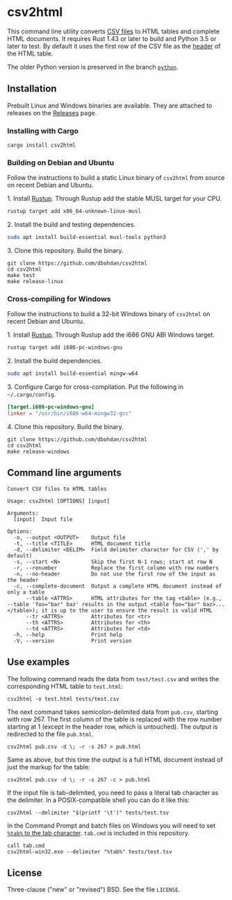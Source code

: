 # csv2html

This command line utility converts [CSV files](http://en.wikipedia.org/wiki/Comma-separated_values) to HTML tables and complete HTML documents. It requires Rust 1.43 or later to build and Python 3.5 or later to test. By default it uses the first row of the CSV file as the [header](https://developer.mozilla.org/en/docs/Web/HTML/Element/th) of the HTML table.

The older Python version is preserved in the branch [`python`](https://github.com/dbohdan/csv2html/tree/python).


## Installation

Prebuilt Linux and Windows binaries are available. They are attached to releases on the [Releases](https://github.com/dbohdan/csv2html/releases) page.

### Installing with Cargo

```shell
cargo install csv2html
```

### Building on Debian and Ubuntu

Follow the instructions to build a static Linux binary of `csv2html` from source on recent Debian and Ubuntu.

1\. Install [Rustup](https://rustup.rs/). Through Rustup add the stable MUSL target for your CPU.

```sh
rustup target add x86_64-unknown-linux-musl
```

2\. Install the build and testing dependencies.

```sh
sudo apt install build-essential musl-tools python3
```

3\. Clone this repository. Build the binary.

    git clone https://github.com/dbohdan/csv2html
    cd csv2html
    make test
    make release-linux

### Cross-compiling for Windows

Follow the instructions to build a 32-bit Windows binary of `csv2html` on recent Debian and Ubuntu.

1\. Install [Rustup](https://rustup.rs/). Through Rustup add the i686 GNU ABI Windows target.

```sh
rustup target add i686-pc-windows-gnu
```

2\. Install the build dependencies.

```sh
sudo apt install build-essential mingw-w64
```

3\. Configure Cargo for cross-compilation. Put the following in `~/.cargo/config`.

```toml
[target.i686-pc-windows-gnu]
linker = "/usr/bin/i686-w64-mingw32-gcc"
```

4\. Clone this repository. Build the binary.

    git clone https://github.com/dbohdan/csv2html
    cd csv2html
    make release-windows


## Command line arguments

```none
Convert CSV files to HTML tables

Usage: csv2html [OPTIONS] [input]

Arguments:
  [input]  Input file

Options:
  -o, --output <OUTPUT>    Output file
  -t, --title <TITLE>      HTML document title
  -d, --delimiter <DELIM>  Field delimiter character for CSV (',' by default)
  -s, --start <N>          Skip the first N-1 rows; start at row N
  -r, --renumber           Replace the first column with row numbers
  -n, --no-header          Do not use the first row of the input as the header
  -c, --complete-document  Output a complete HTML document instead of only a table
      --table <ATTRS>      HTML attributes for the tag <table> (e.g., --table 'foo="bar" baz' results in the output <table foo="bar" baz>...</table>); it is up to the user to ensure the result is valid HTML
      --tr <ATTRS>         Attributes for <tr>
      --th <ATTRS>         Attributes for <th>
      --td <ATTRS>         Attributes for <td>
  -h, --help               Print help
  -V, --version            Print version
```


## Use examples

The following command reads the data from `test/test.csv` and writes the corresponding HTML table to `test.html`:

    csv2html -o test.html tests/test.csv

The next command takes semicolon-delimited data from `pub.csv`, starting with row 267. The first column of the table is replaced with the row number starting at 1 (except in the header row, which is untouched). The output is redirected to the file `pub.html`.

    csv2html pub.csv -d \; -r -s 267 > pub.html

Same as above, but this time the output is a full HTML document instead of just the markup for the table:

    csv2html pub.csv -d \; -r -s 267 -c > pub.html

If the input file is tab-delimited, you need to pass a literal tab character as the delimiter. In a POSIX-compatible shell you can do it like this:

    csv2html --delimiter "$(printf '\t')" tests/test.tsv

In the Command Prompt and batch files on Windows you will need to set [`%tab%` to the tab character](https://stackoverflow.com/questions/10878138/how-to-create-tab-in-cmd). `tab.cmd` is included in this repository.

    call tab.cmd
    csv2html-win32.exe --delimiter "%tab%" tests/test.tsv


## License

Three-clause ("new" or "revised") BSD. See the file `LICENSE`.

